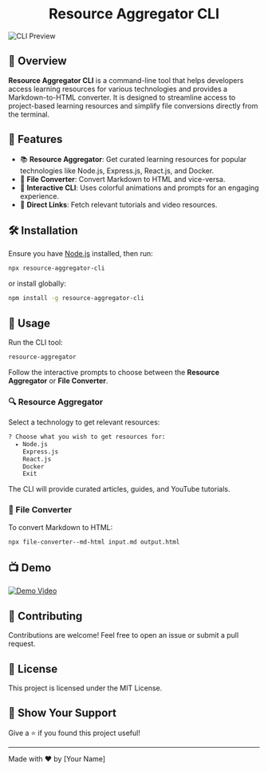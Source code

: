<h1 align="center">Resource Aggregator CLI</h1>


![CLI Preview](https://via.placeholder.com/800x400?text=CLI+Preview)

## 🚀 Overview

**Resource Aggregator CLI** is a command-line tool that helps developers access learning resources for various technologies and provides a Markdown-to-HTML converter. It is designed to streamline access to project-based learning resources and simplify file conversions directly from the terminal.

## 🎯 Features

- 📚 **Resource Aggregator**: Get curated learning resources for popular technologies like Node.js, Express.js, React.js, and Docker.
- 🔄 **File Converter**: Convert Markdown to HTML and vice-versa.
- 🎨 **Interactive CLI**: Uses colorful animations and prompts for an engaging experience.
- 🔗 **Direct Links**: Fetch relevant tutorials and video resources.

## 🛠 Installation

Ensure you have [Node.js](https://nodejs.org/) installed, then run:

```sh
npx resource-aggregator-cli
```

or install globally:

```sh
npm install -g resource-aggregator-cli
```

## 📖 Usage

Run the CLI tool:

```sh
resource-aggregator
```

Follow the interactive prompts to choose between the **Resource Aggregator** or **File Converter**.

### 🔍 Resource Aggregator
Select a technology to get relevant resources:

```sh
? Choose what you wish to get resources for:
  ▸ Node.js
    Express.js
    React.js
    Docker
    Exit
```

The CLI will provide curated articles, guides, and YouTube tutorials.

### 🔄 File Converter
To convert Markdown to HTML:

```sh
npx file-converter--md-html input.md output.html
```

## 📺 Demo

[![Demo Video](https://via.placeholder.com/600x300?text=Click+to+watch)](https://example.com/demo)

## 🤝 Contributing

Contributions are welcome! Feel free to open an issue or submit a pull request.

## 📜 License

This project is licensed under the MIT License.

## 🌟 Show Your Support

Give a ⭐ if you found this project useful!

---

Made with ❤️ by [Your Name]


